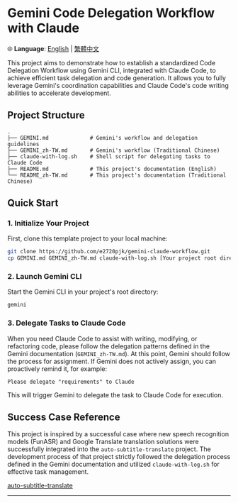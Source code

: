# Gemini Code Delegation Workflow with Claude

🌐 **Language**: [English](README.md) | [繁體中文](README_zh-TW.md)

This project aims to demonstrate how to establish a standardized Code Delegation Workflow using Gemini CLI,
integrated with Claude Code, to achieve efficient task delegation and code generation.
It allows you to fully leverage Gemini's coordination capabilities and Claude Code's code writing abilities to accelerate development.

## Project Structure

```text
.
├── GEMINI.md             # Gemini's workflow and delegation guidelines
├── GEMINI_zh-TW.md       # Gemini's workflow (Traditional Chinese)
├── claude-with-log.sh    # Shell script for delegating tasks to Claude Code
├── README.md             # This project's documentation (English)
└── README_zh-TW.md       # This project's documentation (Traditional Chinese)
```

## Quick Start

### 1. Initialize Your Project

First, clone this template project to your local machine:

```bash
git clone https://github.com/e2720pjk/gemini-claude-workflow.git
cp GEMINI.md GEMINI_zh-TW.md claude-with-log.sh [Your project root directory]
```

### 2. Launch Gemini CLI

Start the Gemini CLI in your project's root directory:

```bash
gemini
```

### 3. Delegate Tasks to Claude Code

When you need Claude Code to assist with writing, modifying, or refactoring code, please follow the delegation patterns defined in the Gemini documentation (`GEMINI_zh-TW.md`).
At this point, Gemini should follow the process for assignment. If Gemini does not actively assign, you can proactively remind it, for example:

```text
Please delegate "requirements" to Claude
```

This will trigger Gemini to delegate the task to Claude Code for execution.

## Success Case Reference

This project is inspired by a successful case where new speech recognition models (FunASR) and Google Translate translation solutions were successfully integrated into the `auto-subtitle-translate` project.
The development process of that project strictly followed the delegation process defined in the Gemini documentation and utilized `claude-with-log.sh` for effective task management.

[auto-subtitle-translate](https://github.com/e2720pjk/auto-subtitle-translate.git)

---
